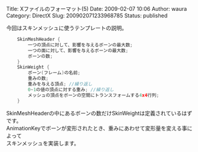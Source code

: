 Title: Xファイルのフォーマット(5)
Date: 2009-02-07 10:06
Author: waura
Category: DirectX
Slug: 200902071233968785
Status: published

今回はスキンメッシュに使うテンプレートの説明。

```cpp
    SkinMeshHeader {
        一つの頂点に対して、影響を与えるボーンの最大数;
        一つの面に対して、影響を与えるボーンの最大数;
        ボーンの数;
    }
    SkinWeight {
        ボーン(フレーム)の名前;
        重みの数;
        重みを与える頂点; //繰り返し
        0~1の値の頂点に対する重み; //繰り返し
        メッシュの頂点をボーンの空間にトランスフォームする4x4行列;
    }
```

SkinMeshHeaderの中にあるボーンの数だけSkinWeightは定義されているはずです。  
AnimationKeyでボーンが変形されたとき、重みにあわせて変形量を変える事によって  
スキンメッシュを実装します。
